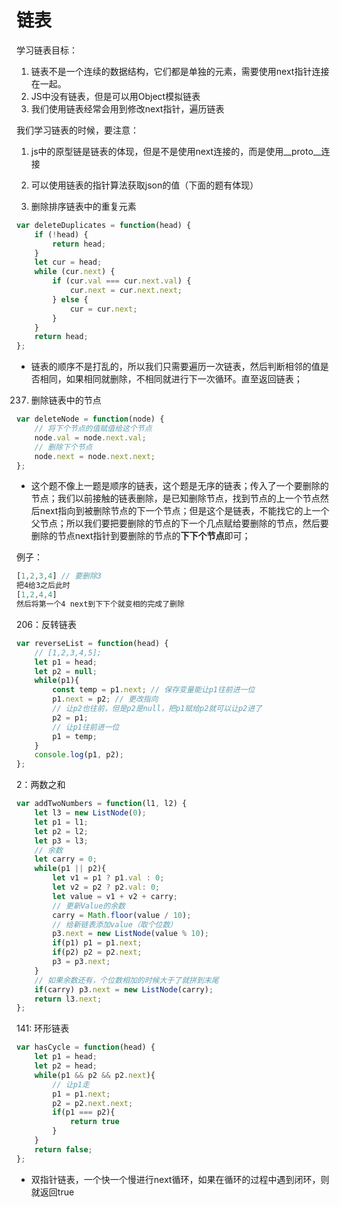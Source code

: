 # 链表

学习链表目标：

1. 链表不是一个连续的数据结构，它们都是单独的元素，需要使用next指针连接在一起。
2. JS中没有链表，但是可以用Object模拟链表
3. 我们使用链表经常会用到修改next指针，遍历链表

我们学习链表的时候，要注意：

1. js中的原型链是链表的体现，但是不是使用next连接的，而是使用__proto__连接
2. 可以使用链表的指针算法获取json的值（下面的题有体现）

83. 删除排序链表中的重复元素

```jsx
var deleteDuplicates = function(head) {
    if (!head) {
        return head;
    }
    let cur = head;
    while (cur.next) {
        if (cur.val === cur.next.val) {
            cur.next = cur.next.next;
        } else {
            cur = cur.next;
        }
    }
    return head;
};
```

- 链表的顺序不是打乱的，所以我们只需要遍历一次链表，然后判断相邻的值是否相同，如果相同就删除，不相同就进行下一次循环。直至返回链表；

237. 删除链表中的节点

```jsx
var deleteNode = function(node) {
    // 将下个节点的值赋值给这个节点
    node.val = node.next.val;
    // 删除下个节点
    node.next = node.next.next;
};
```

- 这个题不像上一题是顺序的链表，这个题是无序的链表；传入了一个要删除的节点；我们以前接触的链表删除，是已知删除节点，找到节点的上一个节点然后next指向到被删除节点的下一个节点；但是这个是链表，不能找它的上一个父节点；所以我们要把要删除的节点的下一个几点赋给要删除的节点，然后要删除的节点next指针到要删除的节点的**下下个节点**即可；

例子：

```jsx
[1,2,3,4] // 要删除3
把4给3之后此时
[1,2,4,4]
然后将第一个4 next到下下个就变相的完成了删除
```

206：反转链表

```jsx
var reverseList = function(head) {
    // [1,2,3,4,5];
    let p1 = head;
    let p2 = null;
    while(p1){
        const temp = p1.next; // 保存变量能让p1往前进一位
        p1.next = p2; // 更改指向
        // 让p2也往前，但是p2是null，把p1赋给p2就可以让p2进了
        p2 = p1;
        // 让p1往前进一位
        p1 = temp;
    }
    console.log(p1, p2);
};
```

2：两数之和

```jsx
var addTwoNumbers = function(l1, l2) {
    let l3 = new ListNode(0);
    let p1 = l1;
    let p2 = l2;
    let p3 = l3;
    // 余数
    let carry = 0;
    while(p1 || p2){
        let v1 = p1 ? p1.val : 0;
        let v2 = p2 ? p2.val: 0;
        let value = v1 + v2 + carry;
        // 更新Value的余数
        carry = Math.floor(value / 10);
        // 给新链表添加value（取个位数）
        p3.next = new ListNode(value % 10);
        if(p1) p1 = p1.next;
        if(p2) p2 = p2.next;
        p3 = p3.next;
    }
    // 如果余数还有，个位数相加的时候大于了就拼到末尾
    if(carry) p3.next = new ListNode(carry);
    return l3.next;
};
```

141: 环形链表

```jsx
var hasCycle = function(head) {
    let p1 = head;
    let p2 = head;
    while(p1 && p2 && p2.next){
        // 让p1走
        p1 = p1.next;
        p2 = p2.next.next;
        if(p1 === p2){
            return true
        }
    }
    return false;
};
```

- 双指针链表，一个快一个慢进行next循环，如果在循环的过程中遇到闭环，则就返回true